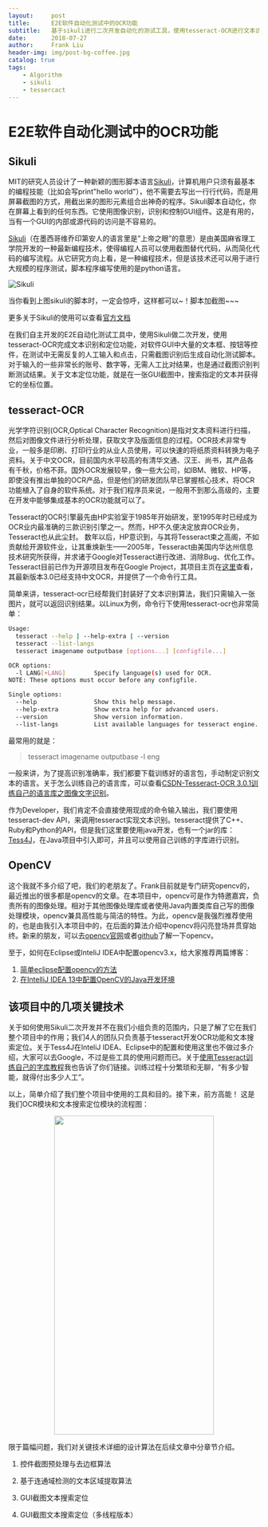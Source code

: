 ```yaml
---
layout:     post
title:      E2E软件自动化测试中的OCR功能
subtitle:   基于sikuli进行二次开发自动化的测试工具，使用tesseract-OCR进行文本识别与定位。
date:       2018-07-27
author:     Frank Liu
header-img: img/post-bg-coffee.jpg
catalog: true
tags:
    - Algorithm
    - sikuli
    - tessercact
---
```


# E2E软件自动化测试中的OCR功能

## Sikuli

MIT的研究人员设计了一种新颖的图形脚本语言[Sikuli][1]，计算机用户只须有最基本的编程技能（比如会写print"hello world"），他不需要去写出一行行代码，而是用屏幕截图的方式，用截出来的图形元素组合出神奇的程序。Sikuli脚本自动化，你在屏幕上看到的任何东西。它使用图像识别，识别和控制GUI组件。这是有用的，当有一个GUI的内部或源代码的访问是不容易的。

[Sikuli][1]（在墨西哥维乔印第安人的语言里是”上帝之眼”的意思）是由美国麻省理工学院开发的一种最新编程技术，使得编程人员可以使用截图替代代码，从而简化代码的编写流程。从它研究方向上看，是一种编程技术，但是该技术还可以用于进行大规模的程序测试，脚本程序编写使用的是python语言。

![Sikuli][2]

当你看到上图sikuli的脚本时，一定会惊呼，这样都可以~！脚本加截图~~~

更多关于Sikuli的使用可以查看[官方文档][3]

在我们自主开发的E2E自动化测试工具中，使用Sikuli做二次开发，使用tesseract-OCR完成文本识别和定位功能，对软件GUI中大量的文本框、按钮等控件，在测试中无需反复的人工输入和点击，只需截图识别后生成自动化测试脚本。对于输入的一些非常长的账号、数字等，无需人工比对结果，也是通过截图识别判断测试结果。关于文本定位功能，就是在一张GUI截图中，搜索指定的文本并获得它的坐标位置。

## tesseract-OCR

光学字符识别(OCR,Optical Character Recognition)是指对文本资料进行扫描，然后对图像文件进行分析处理，获取文字及版面信息的过程。OCR技术非常专业，一般多是印刷、打印行业的从业人员使用，可以快速的将纸质资料转换为电子资料。关于中文OCR，目前国内水平较高的有清华文通、汉王、尚书，其产品各有千秋，价格不菲。国外OCR发展较早，像一些大公司，如IBM、微软、HP等，即使没有推出单独的OCR产品，但是他们的研发团队早已掌握核心技术，将OCR功能植入了自身的软件系统。对于我们程序员来说，一般用不到那么高级的，主要在开发中能够集成基本的OCR功能就可以了。

Tesseract的OCR引擎最先由HP实验室于1985年开始研发，至1995年时已经成为OCR业内最准确的三款识别引擎之一。然而，HP不久便决定放弃OCR业务，Tesseract也从此尘封。
数年以后，HP意识到，与其将Tesseract束之高阁，不如贡献给开源软件业，让其重焕新生——2005年，Tesseract由美国内华达州信息技术研究所获得，并求诸于Google对Tesseract进行改进、消除Bug、优化工作。
Tesseract目前已作为开源项目发布在Google Project，其项目主页在[这里][4]查看，其最新版本3.0已经支持中文OCR，并提供了一个命令行工具。

简单来讲，tesseract-ocr已经帮我们封装好了文本识别算法，我们只需输入一张图片，就可以返回识别结果。以Linux为例，命令行下使用tesseract-ocr也非常简单：
```bash
Usage:
  tesseract --help | --help-extra | --version
  tesseract --list-langs
  tesseract imagename outputbase [options...] [configfile...]

OCR options:
  -l LANG[+LANG]        Specify language(s) used for OCR.
NOTE: These options must occur before any configfile.

Single options:
  --help                Show this help message.
  --help-extra          Show extra help for advanced users.
  --version             Show version information.
  --list-langs          List available languages for tesseract engine.
```
最常用的就是：

> tesseract imagename outputbase -l eng

一般来讲，为了提高识别准确率，我们都要下载训练好的语言包，手动制定识别文本的语言。关于怎么训练自己的语言库，可以查看[CSDN-Tesseract-OCR 3.0.1训练自己的语言库之图像文字识别][5]。

作为Developer，我们肯定不会直接使用现成的命令输入输出，我们要使用tesseract-dev API，来调用tesseract实现文本识别。tesseract提供了C++、Ruby和Python的API，但是我们这里要使用java开发，也有一个jar的库：[Tess4J][6]，在Java项目中引入即可，并且可以使用自己训练的字库进行识别。

## OpenCV

这个我就不多介绍了吧，我们的老朋友了。Frank目前就是专门研究opencv的，最近推出的很多都是opencv的文章。在本项目中，opencv可是作为特邀嘉宾，负责所有的图像处理。相对于其他图像处理库或者使用Java内置类库自己写的图像处理模块，opencv兼具高性能与简洁的特性。为此，opencv是我强烈推荐使用的，也是由我引入本项目中的，在后面的算法介绍中opencv将闪亮登场并贯穿始终。新来的朋友，可以去[opencv官网][7]或者[github][8]了解一下opencv。

至于，如何在Eclipse或InteliJ IDEA中配置opencv3.x，给大家推荐两篇博客：

1. [简单eclipse配置opencv的方法][9]
2. [在IntelliJ IDEA 13中配置OpenCV的Java开发环境][10]

## 该项目中的几项关键技术

关于如何使用Sikuli二次开发并不在我们小组负责的范围内，只是了解了它在我们整个项目中的作用；我们4人的团队只负责基于tesseract开发OCR功能和文本搜索定位。关于Tess4J在InteliJ IDEA、Eclipse中的配置和使用这里也不做过多介绍，大家可以去Google，不过是些工具的使用问题而已。关于[使用Tesseract训练自己的字库教程][5]我也告诉了你们链接。训练过程十分繁琐和无聊，“有多少智能，就得付出多少人工”。

以上，简单介绍了我们整个项目中使用的工具和目的。接下来，前方高能！
这是我们OCR模块和文本搜索定位模块的流程图：

<div div align=center>
<img src="https://res.cloudinary.com/flhonker/image/upload/v1533987824/githubio/icbc/ocr-process.jpg" width = "320" height = "640"/>
</div>

限于篇幅问题，我们对关键技术详细的设计算法在后续文章中分章节介绍。

1. 控件截图预处理与去边框算法

2. 基于连通域检测的文本区域提取算法

3. GUI截图文本搜索定位

4. GUI截图文本搜索定位（多线程版本）



[1]:https://de.wikipedia.org/wiki/Sikuli_(Software)
[2]:https://res.cloudinary.com/flhonker/image/upload/v1533435284/githubio/icbc/sikuli_use.jpg
[3]:http://sikulix-2014.readthedocs.io/en/latest/index.html
[4]:https://github.com/tesseract-ocr/tesseract
[5]:https://blog.csdn.net/m0epNwstYk4/article/details/78890681
[6]:http://tess4j.sourceforge.net/
[7]:https://opencv.org/
[8]:https://github.com/opencv
[9]:https://www.cnblogs.com/lyx2018/p/7071241.html
[10]:https://www.cnblogs.com/yezhang/p/4006134.html
[11]:https://res.cloudinary.com/flhonker/image/upload/v1533987824/githubio/icbc/ocr-process.jpg